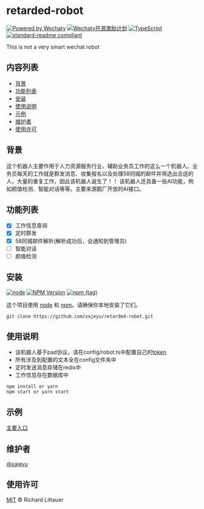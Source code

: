 # retarded-robot
[![Powered by Wechaty](https://img.shields.io/badge/Powered%20By-Wechaty-green.svg)](https://github.com/chatie/wechaty)
[![Wechaty开源激励计划](https://img.shields.io/badge/Wechaty-开源激励计划-green.svg)](https://github.com/juzibot/Welcome/wiki/Everything-about-Wechaty)
[![TypeScript](https://img.shields.io/badge/%3C%2F%3E-TypeScript-blue.svg)](https://www.typescriptlang.org/)
[![standard-readme compliant](https://img.shields.io/badge/readme%20style-standard-brightgreen.svg?style=flat-square)](https://github.com/RichardLitt/standard-readme)

This is not a very smart wechat robot

## 内容列表

- [背景](#背景)
- [功能列表](#功能列表)
- [安装](#安装)
- [使用说明](#使用说明)
- [示例](#示例)
- [维护者](#维护者)
- [使用许可](#使用许可)

## 背景
这个机器人主要作用于人力资源服务行业，辅助业务员工作的这么一个机器人。业务员每天的工作就是群发消息、收集报名以及处理58同城的邮件并筛选出合适的人，大量的重复工作，因此该机器人诞生了！！
该机器人还具备一些AI功能，例如颜值检测、智能对话等等。主要来源鹅厂开放的AI接口。

## 功能列表
- [x] 工作信息查询
- [x] 定时群发
- [X] 58同城邮件解析(解析成功后，会通知到管理员)
- [ ] 智能对话
- [ ] 颜值检测

## 安装
[![node](https://img.shields.io/node/v/wechaty.svg?maxAge=604800)](https://nodejs.org/)
[![NPM Version](https://img.shields.io/npm/v/wechaty?color=brightgreen&label=wechaty%40latest)](https://www.npmjs.com/package/wechaty)
[![npm (tag)](https://img.shields.io/npm/v/wechaty/next?color=yellow&label=wechaty%40next)](https://www.npmjs.com/package/wechaty?activeTab=versions)

这个项目使用 [node](http://nodejs.org) 和 [npm](https://npmjs.com)。请确保你本地安装了它们。

```shell script
git clone https://github.com/xajeyu/retarded-robot.git
```

## 使用说明
* 该机器人基于pad协议，请在config/robot.ts中配置自己的[token](https://github.com/juzibot/Welcome/wiki/Everything-about-Wechaty)
* 所有涉及到配置的文本全在config文件夹中
* 定时发送消息存储在redis中
* 工作信息存在数据库中
```shell script
npm install or yarn
npm start or yarn start
```

## 示例
[主要入口](src/robot/)

## 维护者
[@xajeyu](https://github.com/xajeyu)

## 使用许可
[MIT](LICENSE) © Richard Littauer
